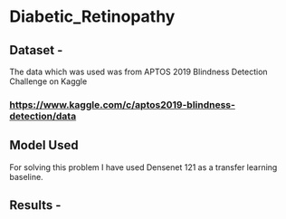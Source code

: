 # Diabetic_Retinopathy

## Dataset - 
The data which was used was from APTOS 2019 Blindness Detection Challenge on Kaggle
### https://www.kaggle.com/c/aptos2019-blindness-detection/data 

## Model Used
For solving this problem I have used Densenet 121 as a transfer learning baseline.

## Results - 
